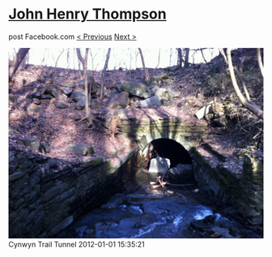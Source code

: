 # [John Henry Thompson](../README.md)
post Facebook.com
[< Previous](2012-01-01-2.md) [Next >](2012-01-01-4.md)

[![](../media/2012-01-01/Cynwyn-Trail-Tunnel-2.jpg)](../README.md)
Cynwyn Trail Tunnel
2012-01-01 15:35:21